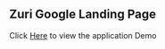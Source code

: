 Zuri Google Landing Page 
---

Click [Here](https://zemchuks.github.io/Zuri-google-landing-page/) to view  the application Demo